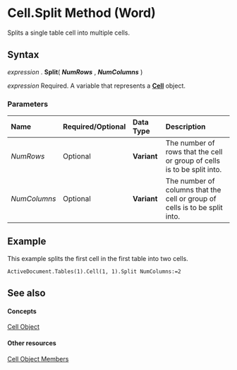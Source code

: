 
# Cell.Split Method (Word)

Splits a single table cell into multiple cells.


## Syntax

 _expression_ . **Split**( **_NumRows_** , **_NumColumns_** )

 _expression_ Required. A variable that represents a **[Cell](cbe6ae71-b2da-63a9-1446-0a2f81ab8b14.md)** object.


### Parameters



|**Name**|**Required/Optional**|**Data Type**|**Description**|
|:-----|:-----|:-----|:-----|
| _NumRows_|Optional| **Variant**|The number of rows that the cell or group of cells is to be split into.|
| _NumColumns_|Optional| **Variant**|The number of columns that the cell or group of cells is to be split into.|

## Example

This example splits the first cell in the first table into two cells.


```
ActiveDocument.Tables(1).Cell(1, 1).Split NumColumns:=2
```


## See also


#### Concepts


[Cell Object](cbe6ae71-b2da-63a9-1446-0a2f81ab8b14.md)
#### Other resources


[Cell Object Members](f718bcaa-af8a-682b-f403-6db1aeb9bb73.md)
